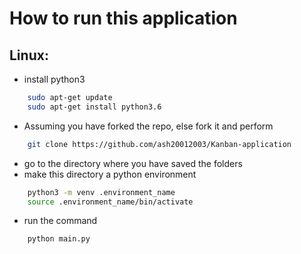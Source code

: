 # How to run this application
## Linux:
- install python3
```bash
    sudo apt-get update
    sudo apt-get install python3.6
```
- Assuming you have forked the repo, else fork it and perform
```bash
    git clone https://github.com/ash20012003/Kanban-application
```
- go to the directory where you have saved the folders
- make this directory a python environment
```bash
    python3 -m venv .environment_name
    source .environment_name/bin/activate
```
- run the command
```bash
    python main.py
```
